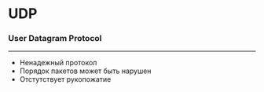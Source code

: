 # UDP

### User Datagram Protocol

---

- Ненадежный протокол
- Порядок пакетов может быть нарушен
- Отстутствует рукопожатие